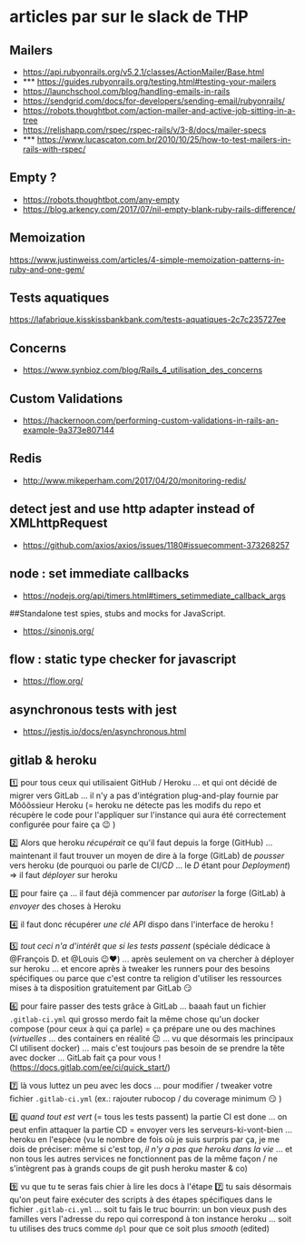 # articles par sur le slack de THP



## Mailers

- https://api.rubyonrails.org/v5.2.1/classes/ActionMailer/Base.html
- *** https://guides.rubyonrails.org/testing.html#testing-your-mailers
- https://launchschool.com/blog/handling-emails-in-rails
- https://sendgrid.com/docs/for-developers/sending-email/rubyonrails/
- https://robots.thoughtbot.com/action-mailer-and-active-job-sitting-in-a-tree
- https://relishapp.com/rspec/rspec-rails/v/3-8/docs/mailer-specs
- *** https://www.lucascaton.com.br/2010/10/25/how-to-test-mailers-in-rails-with-rspec/



## Empty ?

- https://robots.thoughtbot.com/any-empty
- https://blog.arkency.com/2017/07/nil-empty-blank-ruby-rails-difference/ 



## Memoization

https://www.justinweiss.com/articles/4-simple-memoization-patterns-in-ruby-and-one-gem/



## Tests aquatiques

https://lafabrique.kisskissbankbank.com/tests-aquatiques-2c7c235727ee



## Concerns

- https://www.synbioz.com/blog/Rails_4_utilisation_des_concerns



## Custom Validations

- https://hackernoon.com/performing-custom-validations-in-rails-an-example-9a373e807144



## Redis

- http://www.mikeperham.com/2017/04/20/monitoring-redis/



## detect jest and use http adapter instead of XMLhttpRequest

- https://github.com/axios/axios/issues/1180#issuecomment-373268257



## node : set immediate callbacks

- https://nodejs.org/api/timers.html#timers_setimmediate_callback_args



##Standalone test spies, stubs and mocks for JavaScript. 

- https://sinonjs.org/



## flow : static type checker for javascript

- https://flow.org/



## asynchronous tests with jest

- https://jestjs.io/docs/en/asynchronous.html



## gitlab & heroku

:one: pour tous ceux qui utilisaient GitHub / Heroku ... et qui ont décidé de migrer vers GitLab ... il n'y a pas d'intégration plug-and-play fournie par Môôôssieur Heroku (= heroku ne détecte pas les modifs du repo et récupère le code pour l'appliquer sur l'instance qui aura été correctement configurée pour faire ça :wink: )

:two: Alors que heroku *récupérait* ce qu'il faut depuis la forge (GitHub) ... maintenant il faut trouver un moyen de dire à la forge (GitLab) de *pousser* vers heroku (de pourquoi ou parle de CI/C*D* ... le *D* étant pour *Deployment*) => il faut *déployer* sur heroku

:three: pour faire ça ... il faut déjà commencer par *autoriser* la forge (GitLab) à *envoyer* des choses à Heroku

:four: il faut donc récupérer *une clé API* dispo dans l'interface de heroku !

:five: *tout ceci n'a d'intérêt que si les tests passent* (spéciale dédicace à @François D. et @Louis :wink::hearts:) ... après seulement on va chercher à déployer sur heroku ... et encore après à tweaker les runners pour des besoins spécifiques ou parce que c'est contre ta religion d'utiliser les ressources mises à ta disposition gratuitement par GitLab :smirk:

:six: pour faire passer des tests grâce à GitLab ... baaah faut un fichier `.gitlab-ci.yml` qui grosso merdo fait la même chose qu'un docker compose (pour ceux à qui ça parle) = ça prépare une ou des machines (_virtuelles_ ... des containers en réalité :wink: ... vu que désormais les principaux CI utilisent docker) ... mais c'est toujours pas besoin de se prendre la tête avec docker ... GitLab fait ça pour vous ! (https://docs.gitlab.com/ee/ci/quick_start/)

:seven: là vous luttez un peu avec les docs ... pour modifier / tweaker votre fichier `.gitlab-ci.yml` (ex.: rajouter rubocop / du coverage minimum :smirk: )

:eight: *quand tout est vert* (= tous les tests passent) la partie CI est done ... on peut enfin attaquer la partie CD = envoyer vers les serveurs-ki-vont-bien ... heroku en l'espèce (vu le nombre de fois où je suis surpris par ça, je me dois de préciser: même si c'est top, *il n'y a pas que heroku dans la vie* ... et non tous les autres services ne fonctionnent pas de la même façon / ne s'intègrent pas à grands coups de git push heroku master & co)

:nine: vu que tu te seras fais chier à lire les docs à l'étape :seven: tu sais désormais qu'on peut faire exécuter des scripts à des étapes spécifiques dans le fichier `.gitlab-ci.yml` ... soit tu fais le truc bourrin: un bon vieux push des familles vers l'adresse du repo qui correspond à ton instance heroku ... soit tu utilises des trucs comme `dpl` pour que ce soit plus _smooth_ (edited)